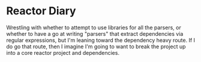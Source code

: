 # Reactor Diary

Wrestling with whether to attempt to use libraries for all the parsers, or
whether to have a go at writing "parsers" that extract dependencies via regular
expressions, but I'm leaning toward the dependency heavy route. If I do go that
route, then I imagine I'm going to want to break the project up into a core
reactor project and dependencies.
